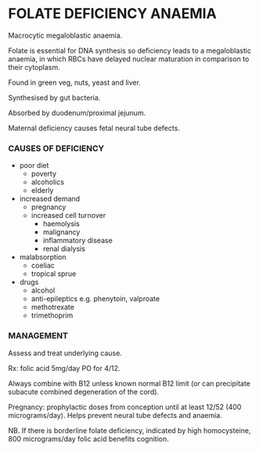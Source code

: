 # FOLATE DEFICIENCY ANAEMIA

Macrocytic megaloblastic anaemia.

Folate is essential for DNA synthesis so deficiency leads to a megaloblastic anaemia, in which RBCs have delayed nuclear maturation in comparison to their cytoplasm.

Found in green veg, nuts, yeast and liver. 

Synthesised by gut bacteria.

Absorbed by duodenum/proximal jejunum.

Maternal deficiency causes fetal neural tube defects.

### CAUSES OF DEFICIENCY

- poor diet
	- poverty
	- alcoholics
	- elderly
- increased demand 
	- pregnancy
	- increased cell turnover
		- haemolysis
		- malignancy
		- inflammatory disease
		- renal dialysis
- malabsorption
	- coeliac
	- tropical sprue
- drugs
	- alcohol
	- anti-epileptics e.g. phenytoin, valproate
	- methotrexate
	- trimethoprim


### MANAGEMENT

Assess and treat underlying cause.

Rx: folic acid 5mg/day PO for 4/12.

Always combine with B12 unless known normal B12 limit (or can precipitate subacute combined degeneration of the cord).

Pregnancy: prophylactic doses from conception until at least 12/52 (400 micrograms/day). Helps prevent neural tube defects and anaemia.

NB. If there is borderline folate deficiency, indicated by high homocysteine, 800 micrograms/day folic acid benefits cognition.